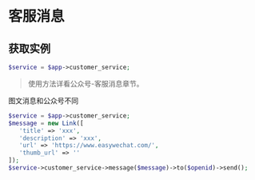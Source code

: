 # 客服消息

## 获取实例

```php
$service = $app->customer_service;
```

> 使用方法详看公众号-客服消息章节。

图文消息和公众号不同
```php
$service = $app->customer_service;
$message = new Link([
   'title' => 'xxx',
   'description' => 'xxx',
   'url' => 'https://www.easywechat.com/',
   'thumb_url' => ''
]);
$service->customer_service->message($message)->to($openid)->send();
```
